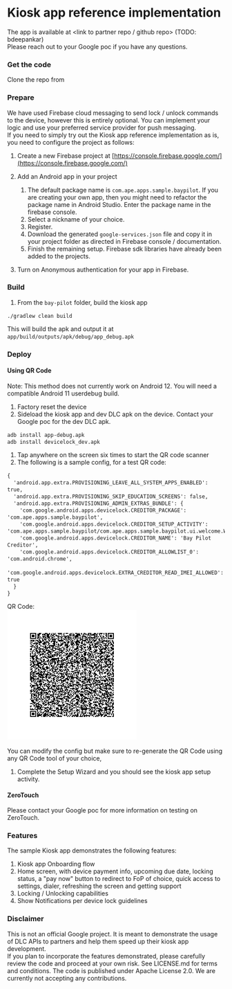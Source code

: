 # Kiosk app reference implementation

The app is available at <link to partner repo / github repo> (TODO: bdeepankar)  
Please reach out to your Google poc if you have any questions.

### Get the code

Clone the repo from <insert github link>

### Prepare

We have used Firebase cloud messaging to send lock / unlock commands to the
device, however this is entirely optional. You can implement your logic and use
your preferred service provider for push messaging.  
If you need to simply try out the Kiosk app reference implementation as is, you
need to configure the project as follows:

1. Create a new Firebase project at
    [https://console.firebase.google.com/](https://console.firebase.google.com/)
1.  Add an Android app in your project
    1. The default package name is `com.ape.apps.sample.baypilot`. If
        you are creating your own app, then you might need to refactor the
        package name in Android Studio. Enter the package name in the firebase console.
    1. Select a nickname of your choice.
    1. Register.
    1. Download the generated `google-services.json` file and copy it in
        your project folder as directed in Firebase console / documentation.
    1. Finish the remaining setup. Firebase sdk libraries have already
        been added to the projects.   

1. Turn on Anonymous authentication for your app in Firebase.

### Build

1. From the `bay-pilot` folder, build the kiosk app 

```
./gradlew clean build
```

This will build the apk and output it at
`app/build/outputs/apk/debug/app_debug.apk`

### Deploy

#### Using QR Code

Note: This method does not currently work on Android 12. You will need a
compatible Android 11 userdebug build.

1. Factory reset the device
1. Sideload the kiosk app and dev DLC apk on the device. Contact your Google
    poc for the dev DLC apk.

```
adb install app-debug.apk
adb install devicelock_dev.apk
```

1. Tap anywhere on the screen six times to start the QR code scanner
1. The following is a sample config, for a test QR code:

```
{
  'android.app.extra.PROVISIONING_LEAVE_ALL_SYSTEM_APPS_ENABLED': true,
  'android.app.extra.PROVISIONING_SKIP_EDUCATION_SCREENS': false,
  'android.app.extra.PROVISIONING_ADMIN_EXTRAS_BUNDLE': {
    'com.google.android.apps.devicelock.CREDITOR_PACKAGE': 'com.ape.apps.sample.baypilot',
    'com.google.android.apps.devicelock.CREDITOR_SETUP_ACTIVITY': 'com.ape.apps.sample.baypilot/com.ape.apps.sample.baypilot.ui.welcome.WelcomeActivity',
    'com.google.android.apps.devicelock.CREDITOR_NAME': 'Bay Pilot Creditor',
    'com.google.android.apps.devicelock.CREDITOR_ALLOWLIST_0': 'com.android.chrome',
    'com.google.android.apps.devicelock.EXTRA_CREDITOR_READ_IMEI_ALLOWED': true
  }
}
```

QR Code:  
![image](docs/imgs/kioskapprefere--ugvo40yvr9l.png)

You can modify the config but make sure to re-generate the QR Code using any QR
Code tool of your choice,

1. Complete the Setup Wizard and you should see the kiosk app setup activity.

#### ZeroTouch

Please contact your Google poc for more information on testing on ZeroTouch.

### Features

The sample Kiosk app demonstrates the following features:

1. Kiosk app Onboarding flow
1. Home screen, with device payment info, upcoming due date, locking status,
    a "pay now" button to redirect to FoP of choice, quick access to settings,
    dialer, refreshing the screen and getting support
1. Locking / Unlocking capabilities
1. Show Notifications per device lock guidelines

### Disclaimer

This is not an official Google project. It is meant to demonstrate
the usage of DLC APIs to partners and help them speed up their kiosk app
development.  
If you plan to incorporate the features demonstrated, please carefully review
the code and proceed at your own risk. See LICENSE.md for terms and conditions.
The code is published under Apache License 2.0. We are currently not accepting
any contributions.
